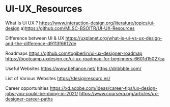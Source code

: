 # UI-UX_Resources

What Is Ui UX ?
https://www.interaction-design.org/literature/topics/ui-design
a)https://github.com/MLSC-BSOITR/UI-UX-Resources

Difference between UI & UX 
https://uxplanet.org/what-is-ui-vs-ux-design-and-the-difference-d9113f6612de

Roadmaps 
https://github.com/togiberlin/ui-ux-designer-roadmap
https://bootcamp.uxdesign.cc/ui-ux-roadmap-for-beginners-6601d15027ca

Useful Websites 
https://www.behance.net/
https://dribbble.com/

List of Various Websites 
https://designresourc.es/

Career opportunities 
https://xd.adobe.com/ideas/career-tips/ux-design-jobs-you-could-be-doing-in-2021/
https://www.coursera.org/articles/ux-designer-career-paths
